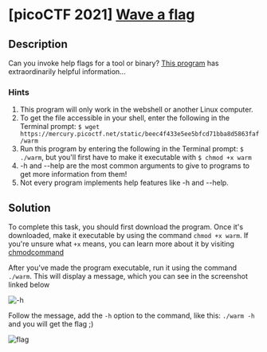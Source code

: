 # [picoCTF 2021] [Wave a flag](https://play.picoctf.org/practice/challenge/170)

## Description

Can you invoke help flags for a tool or binary? [This program](https://mercury.picoctf.net/static/beec4f433e5ee5bfcd71bba8d5863faf/warm) has extraordinarily helpful information...

### Hints

1. This program will only work in the webshell or another Linux computer.
2. To get the file accessible in your shell, enter the following in the Terminal prompt: `$ wget https://mercury.picoctf.net/static/beec4f433e5ee5bfcd71bba8d5863faf/warm`
3. Run this program by entering the following in the Terminal prompt: `$ ./warm`, but you'll first have to make it executable with `$ chmod +x warm`
4. -h and --help are the most common arguments to give to programs to get more information from them!
5. Not every program implements help features like -h and --help.


## Solution

To complete this task, you should first download the program. Once it's downloaded, make it executable by using the command `chmod +x warm`. If you're unsure what `+x` means, you can learn more about it by visiting [chmodcommand](https://chmodcommand.com/)

After you've made the program executable, run it using the command `./warm`. This will display a message, which you can see in the screenshot linked below

![-h](https://i.imgur.com/ldKcZlt.png)

Follow the message, add the `-h` option to the command, like this: `./warm -h` and you will get the flag ;)

![flag](https://i.imgur.com/iAiaDAC.png)
